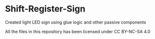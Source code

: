 # Shift-Register-Sign

Created light LED sign using glue logic and other passive components 


All the files in this repository has been licensed under CC BY-NC-SA 4.0
